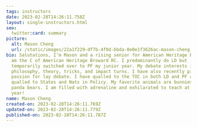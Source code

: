 ```yaml
---
tags: instructors
date: 2023-02-28T14:26:11.758Z
layout: single-instructors.html
seo:
  twitter:card: summary
picture:
  alt: Mason Cheng
  url: /static/images/22a1f229-df7b-4f9d-bbda-0e0e1f3626ac-mason-cheng.jpeg
bio: Salutations, I’m Mason and a rising senior for American Heritage Broward. I
  am the C of American Heritage Broward RC. I predominantly do LD but
  temporarily switched over to PF my junior year. My debate interests include
  philosophy, theory, tricks, and impact turns. I have also recently picked up a
  passion for lay debate. I have qualled to the TOC in both LD and PF and have
  qualled to States and Nats in Policy. My favorite animals are bunnies and
  panda bears. I am filled with adrenaline and exhilarated to teach at Nova this
  year!
name: Mason Cheng
created-on: 2023-02-28T14:26:11.769Z
updated-on: 2023-02-28T14:26:11.779Z
published-on: 2023-02-28T14:26:11.787Z
---
```

